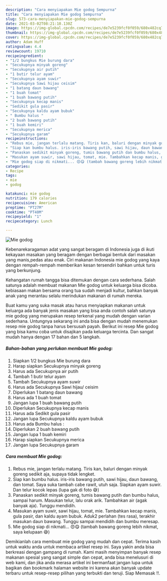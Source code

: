 ```yaml
---
description: "Cara menyiapakan Mie godog Sempurna"
title: "Cara menyiapakan Mie godog Sempurna"
slug: 573-cara-menyiapakan-mie-godog-sempurna
date: 2021-03-02T08:21:10.130Z
image: https://img-global.cpcdn.com/recipes/de7e5239fcf0f059/680x482cq70/mie-godog-foto-resep-utama.jpg
thumbnail: https://img-global.cpcdn.com/recipes/de7e5239fcf0f059/680x482cq70/mie-godog-foto-resep-utama.jpg
cover: https://img-global.cpcdn.com/recipes/de7e5239fcf0f059/680x482cq70/mie-godog-foto-resep-utama.jpg
author: Adam Huff
ratingvalue: 4.4
reviewcount: 19710
recipeingredient:
- "1/2 bungkus Mie burung dara"
- "Secukupnya minyak goreng"
- "Secukupnya air putih"
- "1 butir telur ayam"
- "Secukupnya ayam suwir"
- "Secukupnya Sawi hijau ceisim"
- "1 batang daun bawang"
- "1 buah tomat"
- "1 buah bawang putih"
- "Secukupnya kecap manis"
- "Sedikit gula pasir"
- "Secukupnya kaldu ayam bubuk"
- " Bumbu halus "
- "2 buah bawang putih"
- "1 buah kemiri"
- "Secukupnya merica"
- "Secukupnya garam"
recipeinstructions:
- "Rebus mie, jangan terlalu matang. Tiris kan, baluri dengan minyak goreng sedikit aja, supaya tidak lengket."
- "Siap kan bumbu halus. iris-iris bawang putih, sawi hijau, daun bawang, dan tomat. Saya suka tambah cabe rawit, utuh saja. Siapkan ayam suwir. Dan telur kocok lepas (lupa gak di foto 😅)"
- "Panaskan sedikit minyak goreng, tumis bawang putih dan bumbu halus, sampai harum. Masukan telur, lalu orak arik. Tambahkan air (agak banyak aja). Tunggu mendidih."
- "Masukan ayam suwir, sawi hijau, tomat, mie. Tambahkan kecap manis, gula pasir, dan kaldu ayam bubuk. Aduk2 perlahan (tes rasa), terakhir masukan daun bawang. Tunggu sampai mendidih dan bumbu meresap."
- "Mie godog siap di nikmati... 😍😋 (tambah bawang goreng lebih nikmat, saya kelupaan 😅)"
categories:
- Recipe
tags:
- mie
- godog

katakunci: mie godog 
nutrition: 179 calories
recipecuisine: American
preptime: "PT27M"
cooktime: "PT40M"
recipeyield: "1"
recipecategory: Lunch

---
```



![Mie godog](https://img-global.cpcdn.com/recipes/de7e5239fcf0f059/680x482cq70/mie-godog-foto-resep-utama.jpg)

Kebenarekaragaman adat yang sangat beragam di Indonesia juga di ikuti kekayaan masakan yang beragam dengan berbagai bentuk dari masakan yang manis,pedas atau enak. Ciri makanan Indonesia mie godog yang kaya dengan rempah-rempah memberikan kesan tersendiri bahkan untuk turis yang berkunjung.


Kehangatan rumah tangga bisa ditemukan dengan cara sederhana. Salah satunya adalah membuat makanan Mie godog untuk keluarga bisa dicoba. kebiasaan makan bersama orang tua sudah menjadi kultur, bahkan banyak anak yang merantau selalu merindukan makanan di rumah mereka.



Buat kamu yang suka masak atau harus menyiapkan makanan untuk keluarga ada banyak jenis masakan yang bisa anda contoh salah satunya mie godog yang merupakan resep terkenal yang mudah dengan varian sederhana. Untungnya sekarang ini anda bisa dengan mudah menemukan resep mie godog tanpa harus bersusah payah.
Berikut ini resep Mie godog yang bisa kamu coba untuk disajikan pada keluarga tercinta. Dan sangat mudah hanya dengan 17 bahan dan 5 langkah.


<!--inarticleads1-->

##### Bahan-bahan yang perlukan membuat Mie godog:

1. Siapkan 1/2 bungkus Mie burung dara
1. Harap siapkan Secukupnya minyak goreng
1. Harus ada Secukupnya air putih
1. Tambah 1 butir telur ayam
1. Tambah Secukupnya ayam suwir
1. Harus ada Secukupnya Sawi hijau/ ceisim
1. Diperlukan 1 batang daun bawang
1. Harus ada 1 buah tomat
1. Jangan lupa 1 buah bawang putih
1. Diperlukan Secukupnya kecap manis
1. Harus ada Sedikit gula pasir
1. Jangan lupa Secukupnya kaldu ayam bubuk
1. Harus ada  Bumbu halus :
1. Diperlukan 2 buah bawang putih
1. Jangan lupa 1 buah kemiri
1. Harap siapkan Secukupnya merica
1. Jangan lupa Secukupnya garam




<!--inarticleads2-->

##### Cara membuat  Mie godog:

1. Rebus mie, jangan terlalu matang. Tiris kan, baluri dengan minyak goreng sedikit aja, supaya tidak lengket.
1. Siap kan bumbu halus. iris-iris bawang putih, sawi hijau, daun bawang, dan tomat. Saya suka tambah cabe rawit, utuh saja. Siapkan ayam suwir. Dan telur kocok lepas (lupa gak di foto 😅)
1. Panaskan sedikit minyak goreng, tumis bawang putih dan bumbu halus, sampai harum. Masukan telur, lalu orak arik. Tambahkan air (agak banyak aja). Tunggu mendidih.
1. Masukan ayam suwir, sawi hijau, tomat, mie. Tambahkan kecap manis, gula pasir, dan kaldu ayam bubuk. Aduk2 perlahan (tes rasa), terakhir masukan daun bawang. Tunggu sampai mendidih dan bumbu meresap.
1. Mie godog siap di nikmati... 😍😋 (tambah bawang goreng lebih nikmat, saya kelupaan 😅)




Demikianlah cara membuat mie godog yang mudah dan cepat. Terima kasih untuk waktu anda untuk membaca artikel resep ini. Saya yakin anda bisa berkreasi dengan gampang di rumah. Kami masih menyimpan banyak resep makanan spesial yang sangat simple dan cepat, anda bisa menelusuri di web kami, dan jika anda merasa artikel ini bermanfaat jangan lupa untuk bagikan dan bookmark halaman website ini karena akan banyak update terbaru untuk resep-resep pilihan yang terbukti dan teruji. Siap Memasak !!. 
